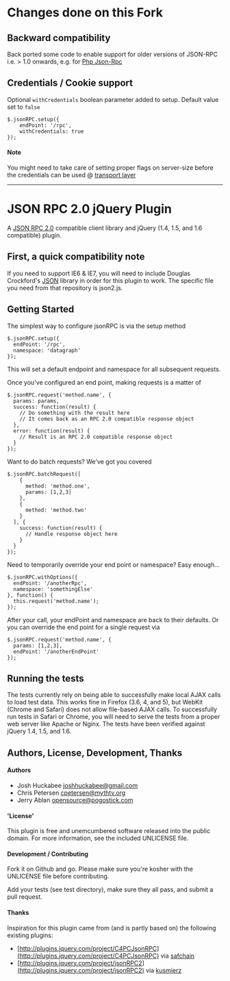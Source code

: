 # Changes done on this Fork

## Backward compatibility

Back ported some code to enable support for older versions of JSON-RPC i.e. > 1.0 onwards, e.g. for [Php Json-Rpc](http://jsonrpcphp.org/)

## Credentials / Cookie support

Optional  `withCredentials` boolean parameter added to setup. Default value set to `false`

	$.jsonRPC.setup({
	    endPoint: '/rpc',
	    withCredentials: true
	});

#### Note
You might need to take care of setting proper flags on server-size before the credentials can be used @ [transport layer](https://developer.mozilla.org/en-US/docs/HTTP_access_control#Requests_with_credentials)
	
- - -

# JSON RPC 2.0 jQuery Plugin

A [JSON RPC 2.0](http://groups.google.com/group/json-rpc/web/json-rpc-2-0) compatible client library and jQuery (1.4, 1.5, and 1.6 compatible) plugin.

## First, a quick compatibility note

If you need to support IE6 & IE7, you will need to include Douglas Crockford's [JSON](https://github.com/douglascrockford/JSON-js) library in order for this plugin to work.  The specific file you need from that repository is json2.js.

## Getting Started

The simplest way to configure jsonRPC is via the setup method

    $.jsonRPC.setup({
      endPoint: '/rpc',
      namespace: 'datagraph'
    });

This will set a default endpoint and namespace for all subsequent requests.

Once you've configured an end point, making requests is a matter of

    $.jsonRPC.request('method.name', {
      params: params,
      success: function(result) {
        // Do something with the result here
        // It comes back as an RPC 2.0 compatible response object
      },
      error: function(result) {
        // Result is an RPC 2.0 compatible response object
      }
    });

Want to do batch requests?  We've got you covered

    $.jsonRPC.batchRequest([
        {
          method: 'method.one',
          params: [1,2,3]
        },
        {
          method: 'method.two'
        }
      ], {
        success: function(result) {
          // Handle response object here
        }
      }
    });

Need to temporarily override your end point or namespace?  Easy enough...

    $.jsonRPC.withOptions({
      endPoint: '/anotherRpc',
      namespace: 'somethingElse'
    }, function() {
      this.request('method.name');
    });

After your call, your endPoint and namespace are back to their defaults.  Or you can override the end point for a single request via

    $.jsonRPC.request('method.name', {
      params: [1,2,3],
      endPoint: '/anotherEndPoint'
    });

## Running the tests

The tests currently rely on being able to successfully make local AJAX calls to load test data. This works fine in Firefox (3.6, 4, and 5), but WebKit (Chrome and Safari) does not allow file-based AJAX calls. To successfully run tests in Safari or Chrome, you will need to serve the tests from a proper web server like Apache or Nginx. The tests have been verified against jQuery 1.4, 1.5, and 1.6.

## Authors, License, Development, Thanks

#### Authors
 * Josh Huckabee <joshhuckabee@gmail.com>
 * Chris Petersen <cpetersen@mythtv.org>
 * Jerry Ablan <opensource@pogostick.com>

#### 'License'
This plugin is free and unemcumbered software released into the public
domain.  For more information, see the included UNLICENSE file.

#### Development / Contributing
Fork it on Github and go.  Please make sure you're kosher with the UNLICENSE
file before contributing.

Add your tests (see test directory), make sure they all pass, and submit
a pull request.

#### Thanks
Inspiration for this plugin came from (and is partly based on) the following existing plugins:

* [http://plugins.jquery.com/project/C4PCJsonRPC](http://plugins.jquery.com/project/C4PCJsonRPC) via [safchain](http://plugins.jquery.com/users/safchain)
* [http://plugins.jquery.com/project/jsonRPC2](http://plugins.jquery.com/project/jsonRPC2) via [kusmierz](http://plugins.jquery.com/user/30124)
